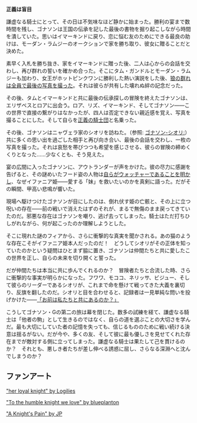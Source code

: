 <!-- title: ゴナソン・G -->
<!-- status: 生存 -->

**正義は盲目**

謙虚なる騎士にとって、その日は不気味なほど静かに始まった。勝利の宴まで数時間を残し、ゴナソンは王国の伝承を記した最後の書物を掘り起こしながら時間を潰していた。思いはイマーキンドに戻り、恋に悩む友のためにできる最良の助けは、モーダン・ラムジーのオークションで家を勝ち取り、彼女に贈ることだと決めた。

素早く入札を勝ち抜き、家をイマーキンドに贈った後、二人は心からの会話を交わし、再び群れの誓いを確かめ合った。そこにタム・ガンドルとモーダン・ラムジーも加わり、女王がホットピンクワンに勝利した熱い演説をした後、[狼の群れは全員で最後の写真を撮った](https://www.youtube.com/live/IWNcqsQxuWo?si=Px7ylmWgbXcz0b0J&t=5630)。それは彼らが共有した壊れぬ絆の記念だった。

その後、タムとイマーキンドと共に最後の伝承探しの冒険を終えたゴナソンは、エリザベスとロアに出会う。ロア、リズ、イマーキンド、そしてゴナソン――この世界で直接の繋がりはなかったが、四人は否定できない親近感を覚え、写真を撮ることにした。そして自らを[正義の騎士団](https://www.youtube.com/live/IWNcqsQxuWo?si=hHBQWw5ZJWqYlvRD&t=6812)と名乗った。

その後、ゴナソンはニャヴェラ家のシオリを訪ねた。（参照: [ゴナソン-シオリ:](#edge:gigi-shiori)）共に多くの思い出を過ごした相手と再び向き合い、最後の会話を交わし、一枚の写真を撮った。それは哀愁を帯びつつも希望を感じさせる、彼らの冒険の締めくくりとなった……少なくとも、そう見えた。

宴の広間に入ったゴナソンに、アウトランダーが声をかけた。彼の尽力に感謝を告げると、その謎めいたフード姿の人物は[自らがウォッチャーであることを明かし](https://www.youtube.com/live/IWNcqsQxuWo?si=QUzhHUS977EJwG4c&t=7325)、なぜイファニア姫――愛する「妹」を救いたいのかを真剣に語った。だがその瞬間、甲高い悲鳴が響いた。

現場へ駆けつけたゴナソンが目にしたのは、倒れ伏す姫の亡骸と、その上に立つ呪いの存在――前の戦いで消えたはずのそれが、まるで無傷のまま戻ってきていたのだ。邪悪な存在はゴナソンを嘲り、逃げ去ってしまった。騎士はただ打ちひしがれながら、何が起こったのか理解しようとした。

そこに現れた謎のフィアから、さらに衝撃的な真実を聞かされる。あの猫のような存在こそがイファニア姫本人だったのだ！　どうしてシオリがその正体を知っていたのかという疑問はひとまず脇に置き、ゴナソンは仲間たちと共に愛したこの世界を正し、自らの未来を切り開くと誓った。

だが仲間たちは本当に共に歩んでくれるのか？　冒険者たちと合流した時、さらに衝撃的な事実が明らかになった。フワワ、モココ、ネリッサ、ビジュー、そして彼らのリーダーであるシオリが、これまで命を懸けて戦ってきた大義を裏切り、反旗を翻したのだ。シオリと目を合わせると、記録者は一見単純な問いを投げかけた――[「お前は私たちと共にあるのか？」](https://www.youtube.com/live/IWNcqsQxuWo?si=DDxWY6Ijue3gNRMc&t=7711)

こうしてゴナソン・Gの第二の旅は幕を閉じた。数多の試練を経て、謙虚なる騎士は「他者の駒」として生きるのではなく、自らの道を選ぶことの大切さを学んだ。最も大切にしていた者の記憶を失っても、信じるもののために戦い続ける決意は揺るがない。だが今や、多くの友、そして彼に最も優しさを見せてくれた存在までが敵対する側に立ってしまった。謙虚なる騎士は果たして己を貫けるのか？　それとも、悪しき者たちが差し伸べる誘惑に屈し、さらなる深淵へと沈んでしまうのか？

## ファンアート

["her loyal knight" by Logilies](https://x.com/Logiies/status/1928228176104177699)

["To the humble knight we love" by blueplanton](https://x.com/blueplankton/status/1921493502866653495)

["A Knight's Pain" by JP](https://x.com/JJPP_Works/status/1947501899995091048?t=RNZjTM7FEeTmvhDyMtMomw)

